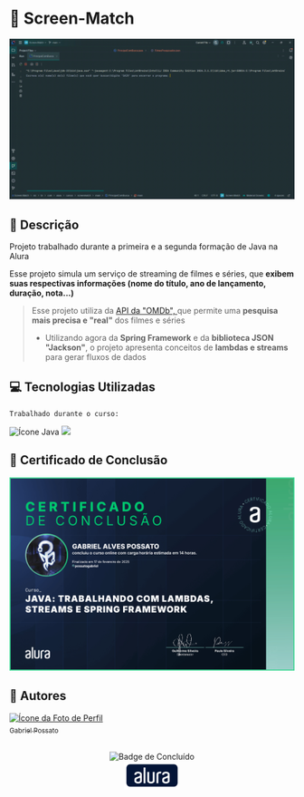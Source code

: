 # 📱 Screen-Match

<img src = "img/Demonstração.gif" alt = "GIF da demonstração do projeto"/>

## 📰 Descrição

Projeto trabalhado durante a primeira e a segunda formação de Java na Alura

Esse projeto simula um serviço de streaming de filmes e séries, que **exibem suas respectivas informações (nome do título, ano de lançamento, duração, nota...)**

> Esse projeto utiliza da <a href = "https://www.omdbapi.com/"> API da "OMDb", </a> que permite uma **pesquisa mais precisa e "real"** dos filmes e séries 
> - Utilizando agora da **Spring Framework** e da **biblioteca JSON "Jackson"**, o projeto apresenta conceitos de **lambdas e streams** para gerar fluxos de dados

## 💻 Tecnologias Utilizadas
`Trabalhado durante o curso:`

<img src="https://cdn.jsdelivr.net/gh/devicons/devicon@latest/icons/java/java-plain.svg" height = "40" alt = "Ícone Java"/> <img src="https://cdn.jsdelivr.net/gh/devicons/devicon@latest/icons/json/json-plain.svg" height = "40"/>
          
## 🏅 Certificado de Conclusão 

<img src = "img/Certificado4.jpg" alt = "Certificado de Conclusão da Alura"/> 

## 🙋 Autores
[<img loading="lazy" src="https://avatars.githubusercontent.com/u/136634888?v=4" width=80 alt = "Ícone da Foto de Perfil"> <br> <sub> Gabriel Possato </sub>](https://github.com/possatogabriel)
<br>
<br>
<p align = "center"> <img alt="Badge de Concluído" src="https://img.shields.io/badge/STATUS%20%20%20%20%20%20%20%20%20%20%20%20%20%20%20-em desenvolvimento-blue?style=for-the-badge"> <br/> <img src = "img/alura1.png" height = "50" alt = "Logo da Alura"></p>